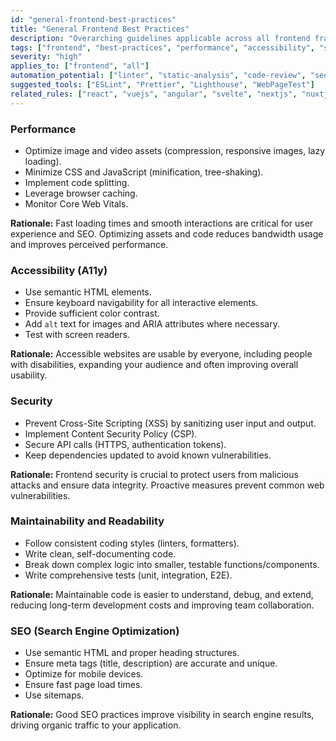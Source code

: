 ```yaml
---
id: "general-frontend-best-practices"
title: "General Frontend Best Practices"
description: "Overarching guidelines applicable across all frontend frameworks for building high-quality, performant, and maintainable web applications."
tags: ["frontend", "best-practices", "performance", "accessibility", "security"]
severity: "high"
applies_to: ["frontend", "all"]
automation_potential: ["linter", "static-analysis", "code-review", "seo-audit", "performance-audit"]
suggested_tools: ["ESLint", "Prettier", "Lighthouse", "WebPageTest"]
related_rules: ["react", "vuejs", "angular", "svelte", "nextjs", "nuxtjs", "gatsby", "solidjs", "qwik", "astro", "web-components"]
---
```


### Performance
- Optimize image and video assets (compression, responsive images, lazy loading).
- Minimize CSS and JavaScript (minification, tree-shaking).
- Implement code splitting.
- Leverage browser caching.
- Monitor Core Web Vitals.

**Rationale:** Fast loading times and smooth interactions are critical for user experience and SEO. Optimizing assets and code reduces bandwidth usage and improves perceived performance.

### Accessibility (A11y)
- Use semantic HTML elements.
- Ensure keyboard navigability for all interactive elements.
- Provide sufficient color contrast.
- Add `alt` text for images and ARIA attributes where necessary.
- Test with screen readers.

**Rationale:** Accessible websites are usable by everyone, including people with disabilities, expanding your audience and often improving overall usability.

### Security
- Prevent Cross-Site Scripting (XSS) by sanitizing user input and output.
- Implement Content Security Policy (CSP).
- Secure API calls (HTTPS, authentication tokens).
- Keep dependencies updated to avoid known vulnerabilities.

**Rationale:** Frontend security is crucial to protect users from malicious attacks and ensure data integrity. Proactive measures prevent common web vulnerabilities.

### Maintainability and Readability
- Follow consistent coding styles (linters, formatters).
- Write clean, self-documenting code.
- Break down complex logic into smaller, testable functions/components.
- Write comprehensive tests (unit, integration, E2E).

**Rationale:** Maintainable code is easier to understand, debug, and extend, reducing long-term development costs and improving team collaboration.

### SEO (Search Engine Optimization)
- Use semantic HTML and proper heading structures.
- Ensure meta tags (title, description) are accurate and unique.
- Optimize for mobile devices.
- Ensure fast page load times.
- Use sitemaps.

**Rationale:** Good SEO practices improve visibility in search engine results, driving organic traffic to your application.
